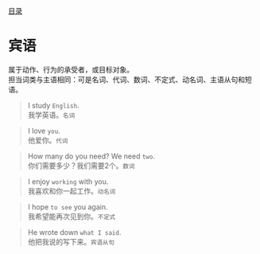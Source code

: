 [目录](../README.md)
# 宾语
属于动作、行为的承受者，或目标对象。   
担当词类与主语相同：可是名词、代词、数词、不定式、动名词、主语从句和短语。

> I study `English`.   
我学英语。`名词`

> I love `you`.   
他爱你。`代词`

> How many do you need? We need `two`.  
你们需要多少？我们需要2个。`数词`

> I enjoy `working` with you.   
我喜欢和你一起工作。`动名词`

> I hope `to see` you again.   
我希望能再次见到你。`不定式`

> He wrote down `what I said`.  
他把我说的写下来。`宾语从句`